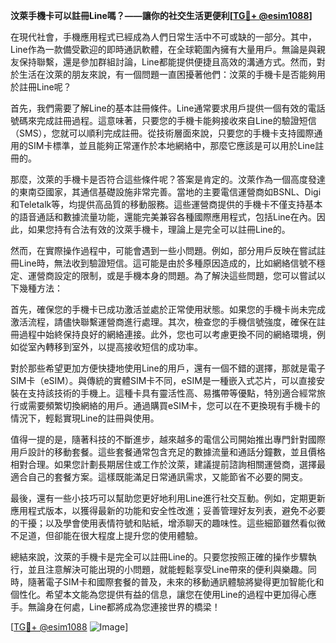 **汶萊手機卡可以註冊Line嗎？——讓你的社交生活更便利[[TG💪+ @esim1088](https://t.me/s/esim1088)]**

在現代社會，手機應用程式已經成為人們日常生活中不可或缺的一部分。其中，Line作為一款備受歡迎的即時通訊軟體，在全球範圍內擁有大量用戶。無論是與親友保持聯繫，還是參加群組討論，Line都能提供便捷且高效的溝通方式。然而，對於生活在汶萊的朋友來說，有一個問題一直困擾著他們：汶萊的手機卡是否能夠用於註冊Line呢？

首先，我們需要了解Line的基本註冊條件。Line通常要求用戶提供一個有效的電話號碼來完成註冊過程。這意味著，只要您的手機卡能夠接收來自Line的驗證短信（SMS），您就可以順利完成註冊。從技術層面來說，只要您的手機卡支持國際通用的SIM卡標準，並且能夠正常運作於本地網絡中，那麼它應該是可以用於Line註冊的。

那麼，汶萊的手機卡是否符合這些條件呢？答案是肯定的。汶萊作為一個高度發達的東南亞國家，其通信基礎設施非常完善。當地的主要電信運營商如BSNL、Digi和Teletalk等，均提供高品質的移動服務。這些運營商提供的手機卡不僅支持基本的語音通話和數據流量功能，還能完美兼容各種國際應用程式，包括Line在內。因此，如果您持有合法有效的汶萊手機卡，理論上是完全可以註冊Line的。

然而，在實際操作過程中，可能會遇到一些小問題。例如，部分用戶反映在嘗試註冊Line時，無法收到驗證短信。這可能是由於多種原因造成的，比如網絡信號不穩定、運營商設定的限制，或是手機本身的問題。為了解決這些問題，您可以嘗試以下幾種方法：

首先，確保您的手機卡已成功激活並處於正常使用狀態。如果您的手機卡尚未完成激活流程，請儘快聯繫運營商進行處理。其次，檢查您的手機信號強度，確保在註冊過程中始終保持良好的網絡連接。此外，您也可以考慮更換不同的網絡環境，例如從室內轉移到室外，以提高接收短信的成功率。

對於那些希望更加方便快捷地使用Line的用戶，還有一個不錯的選擇，那就是電子SIM卡（eSIM）。與傳統的實體SIM卡不同，eSIM是一種嵌入式芯片，可以直接安裝在支持該技術的手機上。這種卡具有靈活性高、易攜帶等優點，特別適合經常旅行或需要頻繁切換網絡的用戶。通過購買eSIM卡，您可以在不更換現有手機卡的情況下，輕鬆實現Line的註冊與使用。

值得一提的是，隨著科技的不斷進步，越來越多的電信公司開始推出專門針對國際用戶設計的移動套餐。這些套餐通常包含充足的數據流量和通話分鐘數，並且價格相對合理。如果您計劃長期居住或工作於汶萊，建議提前諮詢相關運營商，選擇最適合自己的套餐方案。這樣既能滿足日常通訊需求，又能節省不必要的開支。

最後，還有一些小技巧可以幫助您更好地利用Line進行社交互動。例如，定期更新應用程式版本，以獲得最新的功能和安全性改進；妥善管理好友列表，避免不必要的干擾；以及學會使用表情符號和貼紙，增添聊天的趣味性。這些細節雖然看似微不足道，但卻能在很大程度上提升您的使用體驗。

總結來說，汶萊的手機卡是完全可以註冊Line的。只要您按照正確的操作步驟執行，並且注意解決可能出現的小問題，就能輕鬆享受Line帶來的便利與樂趣。同時，隨著電子SIM卡和國際套餐的普及，未來的移動通訊體驗將變得更加智能化和個性化。希望本文能為您提供有益的信息，讓您在使用Line的過程中更加得心應手。無論身在何處，Line都將成為您連接世界的橋梁！

[[TG💪+ @esim1088](https://t.me/s/esim1088) ![Image](https://i.postimg.cc/4NQfJmqS/Snipaste-2025-05-13-00-14-12.png)]